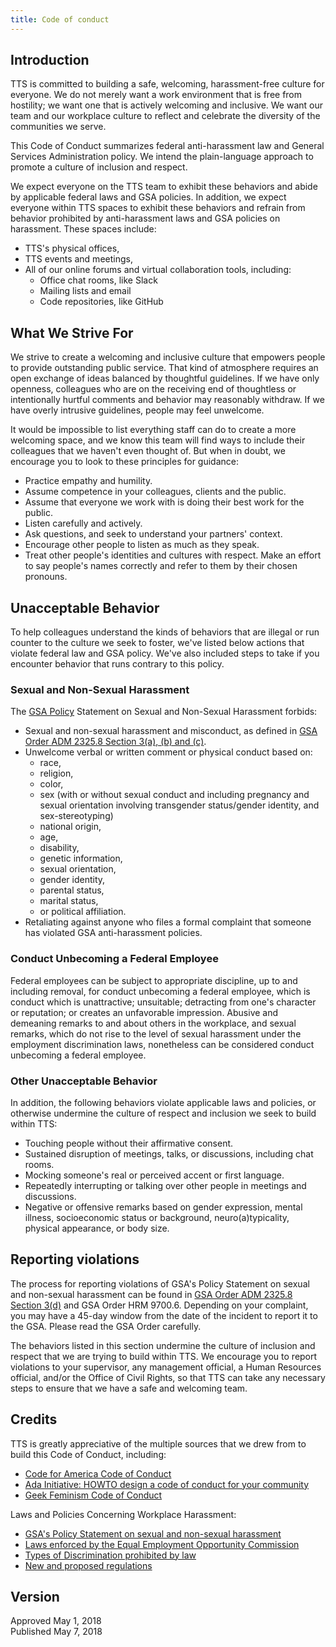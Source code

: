 ```yaml
---
title: Code of conduct
---
```


## Introduction

TTS is committed to building a safe, welcoming, harassment-free culture for everyone. We do not merely want a work environment that is free from hostility; we want one that is actively welcoming and inclusive. We want our team and our workplace culture to reflect and celebrate the diversity of the communities we serve.

This Code of Conduct summarizes federal anti-harassment law and General Services Administration policy. We intend the plain-language approach to promote a culture of inclusion and respect.

We expect everyone on the TTS team to exhibit these behaviors and abide by applicable federal laws and GSA policies. In addition, we expect everyone within TTS spaces to exhibit these behaviors and refrain from behavior prohibited by anti-harassment laws and GSA policies on harassment. These spaces include:

- TTS&#39;s physical offices,
- TTS events and meetings,
- All of our online forums and virtual collaboration tools, including:
  - Office chat rooms, like Slack
  - Mailing lists and email
  - Code repositories, like GitHub

## What We Strive For

We strive to create a welcoming and inclusive culture that empowers people to provide outstanding public service. That kind of atmosphere requires an open exchange of ideas balanced by thoughtful guidelines. If we have only openness, colleagues who are on the receiving end of thoughtless or intentionally hurtful comments and behavior may reasonably withdraw. If we have overly intrusive guidelines, people may feel unwelcome.

It would be impossible to list everything staff can do to create a more welcoming space, and we know this team will find ways to include their colleagues that we haven&#39;t even thought of. But when in doubt, we encourage you to look to these principles for guidance:

- Practice empathy and humility.
- Assume competence in your colleagues, clients and the public.
- Assume that everyone we work with is doing their best work for the public.
- Listen carefully and actively.
- Ask questions, and seek to understand your partners&#39; context.
- Encourage other people to listen as much as they speak.
- Treat other people&#39;s identities and cultures with respect. Make an effort to say people&#39;s names correctly and refer to them by their chosen pronouns.

## Unacceptable Behavior

To help colleagues understand the kinds of behaviors that are illegal or run counter to the culture we seek to foster, we&#39;ve listed below actions that violate federal law and GSA policy. We&#39;ve also included steps to take if you encounter behavior that runs contrary to this policy.

### Sexual and Non-Sexual Harassment

The [GSA Policy](https://www.gsa.gov/portal/directive/d0/content/512516) Statement on Sexual and Non-Sexual Harassment forbids:

- Sexual and non-sexual harassment and misconduct, as defined in [GSA Order ADM 2325.8 Section 3(a), (b) and (c)](https://www.gsa.gov/portal/directive/d0/content/512516).
- Unwelcome verbal or written comment or physical conduct based on:
  - race,
  - religion,
  - color,
  - sex (with or without sexual conduct and including pregnancy and sexual orientation involving transgender status/gender identity, and sex-stereotyping)
  - national origin,
  - age,
  - disability,
  - genetic information,
  - sexual orientation,
  - gender identity,
  - parental status,
  - marital status,
  - or political affiliation.
- Retaliating against anyone who files a formal complaint that someone has violated GSA anti-harassment policies.

### Conduct Unbecoming a Federal Employee

Federal employees can be subject to appropriate discipline, up to and including removal, for conduct unbecoming a federal employee, which is conduct which is unattractive; unsuitable; detracting from one&#39;s character or reputation; or creates an unfavorable impression. Abusive and demeaning remarks to and about others in the workplace, and sexual remarks, which do not rise to the level of sexual harassment under the employment discrimination laws, nonetheless can be considered conduct unbecoming a federal employee.

### Other Unacceptable Behavior

In addition, the following behaviors violate applicable laws and policies, or otherwise undermine the culture of respect and inclusion we seek to build within TTS:

- Touching people without their affirmative consent.
- Sustained disruption of meetings, talks, or discussions, including chat rooms.
- Mocking someone&#39;s real or perceived accent or first language.
- Repeatedly interrupting or talking over other people in meetings and discussions.
- Negative or offensive remarks based on gender expression, mental illness, socioeconomic status or background, neuro(a)typicality, physical appearance, or body size.

## Reporting violations

The process for reporting violations of GSA&#39;s Policy Statement on sexual and non-sexual harassment can be found in [GSA Order ADM 2325.8 Section 3(d)](https://www.gsa.gov/portal/directive/d0/content/512516) and GSA Order HRM 9700.6. Depending on your complaint, you may have a 45-day window from the date of the incident to report it to the GSA. Please read the GSA Order carefully.

The behaviors listed in this section undermine the culture of inclusion and respect that we are trying to build within TTS. We encourage you to report violations to your supervisor, any management official, a Human Resources official, and/or the Office of Civil Rights, so that TTS can take any necessary steps to ensure that we have a safe and welcoming team.

## Credits

TTS is greatly appreciative of the multiple sources that we drew from to build this Code of Conduct, including:

- [Code for America Code of Conduct](https://github.com/codeforamerica/codeofconduct)
- [Ada Initiative: HOWTO design a code of conduct for your community](https://adainitiative.org/2014/02/howto-design-a-code-of-conduct-for-your-community/)
- [Geek Feminism Code of Conduct](https://geekfeminism.org/about/code-of-conduct/)

Laws and Policies Concerning Workplace Harassment:

- [GSA&#39;s Policy Statement on sexual and non-sexual harassment](https://www.gsa.gov/portal/directive/d0/content/512516)
- [Laws enforced by the Equal Employment Opportunity Commission](https://www.eeoc.gov/laws/statutes/index.cfm)
- [Types of Discrimination prohibited by law](https://www.eeoc.gov/laws/types/)
- [New and proposed regulations](https://www.eeoc.gov/laws/regulations/index.cfm)

## Version

Approved May 1, 2018  
Published May 7, 2018
